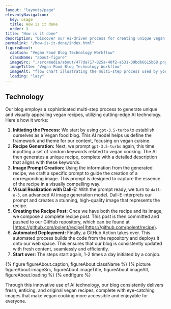 ```yaml
---
layout: "layouts/page"
eleventyNavigation:
  key: usage
  title: How is it done
  order: 3
title: "How is it done"
description: "Discover our AI-driven process for creating unique vegan recipes. We use gpt-3.5-turbo for content framework and dall-e-3 for stunning images, seamlessly updating our blog with fresh, enticing vegan dishes."
permalink: "/how-is-it-done/index.html"
figureAbout: 
  caption: "Vegan Food Blog Technology Workflow"
  className: "about-figure"
  imageSrc: "./src/media/about/477da717-825a-40f2-a531-39bdb6615b68.png"
  imageTitle: "Vegan Food Blog Technology Workflow"
  imageAlt: "flow chart illustrating the multi-step process used by your vegan food blog, detailing each stage from initiating the process with gpt-3.5-turbo to the automated deployment of content. This visual representation helps in understanding the sequence and interactions of the various steps involved in your sophisticated AI-driven recipe generation and posting."
  loading: "lazy"
---
```


## Technology

Our blog employs a sophisticated multi-step process to generate unique and visually appealing vegan recipes, utilizing cutting-edge AI technology. Here's how it works:

1. **Initiating the Process:** We start by using `gpt-3.5-turbo` to establish ourselves as a Vegan food blog. This AI model helps us define the framework and theme for our content, focusing on vegan cuisine.
2. **Recipe Generation:** Next, we prompt `gpt-3.5-turbo` again, this time inputting a set of random keywords related to vegan cooking. The AI then generates a unique recipe, complete with a detailed description that aligns with these keywords.
3. **Image Prompt Creation:** Using the information from the generated recipe, we craft a specific prompt to guide the creation of a corresponding image. This prompt is designed to capture the essence of the recipe in a visually compelling way.
4. **Visual Realization with Dall-E:** With the prompt ready, we turn to `dall-e-3`, an advanced AI image generation model. Dall-E interprets our prompt and creates a stunning, high-quality image that represents the recipe.
5. **Creating the Recipe Post:** Once we have both the recipe and its image, we compose a complete recipe post. This post is then committed and pushed to our GitHub repository, which can be found at [https://github.com/polent/recipe](https://github.com/polent/recipe).
6. **Automated Deployment:** Finally, a GitHub Action takes over. This automated process builds the code from the repository and deploys it onto our web space. This ensures that our blog is consistently updated with fresh content, seamlessly and efficiently.
7. **Start over:** The steps start again, 1-2 times a day initiated by a conjob.

{% figure figureAbout.caption, figureAbout.className %}
{% picture figureAbout.imageSrc, figureAbout.imageTitle, figureAbout.imageAlt, figureAbout.loading %}
{% endfigure %}

Through this innovative use of AI technology, our blog consistently delivers fresh, enticing, and original vegan recipes, complete with eye-catching images that make vegan cooking more accessible and enjoyable for everyone.
